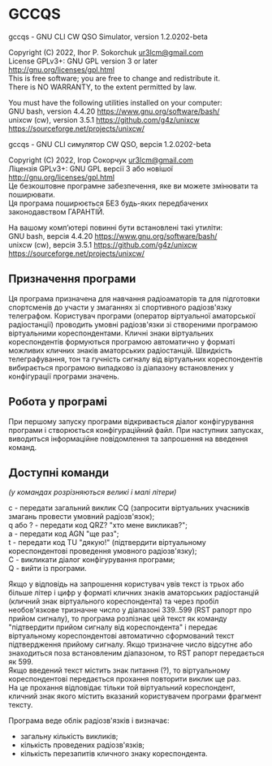 # GCCQS
  
  gccqs - GNU CLI CW QSO Simulator, version 1.2.0202-beta
  
  Copyright (C) 2022, Ihor P. Sokorchuk <ur3lcm@gmail.com>  
  License GPLv3+: GNU GPL version 3 or later <http://gnu.org/licenses/gpl.html>  
  This is free software; you are free to change and redistribute it.  
  There is NO WARRANTY, to the extent permitted by law.
  
  You must have the following utilities installed on your computer:  
  GNU bash, version 4.4.20  <https://www.gnu.org/software/bash/>  
  unixcw (cw), version 3.5.1  <https://github.com/g4z/unixcw>
                              <https://sourceforge.net/projects/unixcw/>
  
  gccqs - GNU CLI симулятор CW QSO, версія 1.2.0202-beta  
  
  Copyright (C) 2022, Ігор Сокорчук <ur3lcm@gmail.com>  
  Ліцензія GPLv3+: GNU GPL версії 3 або новішої <http://gnu.org/licenses/gpl.html>  
  Це безкоштовне програмне забезпечення, яке ви можете змінювати та поширювати.  
  Ця програма поширюється БЕЗ будь-яких передбачених законодавством ГАРАНТІЙ.  
  
  На вашому комп’ютері повинні бути встановлені такі утиліти:  
  GNU bash, версія 4.4.20 <https://www.gnu.org/software/bash/>  
  unixcw (cw), версія 3.5.1 <https://github.com/g4z/unixcw>
                            <https://sourceforge.net/projects/unixcw/>
  
## Призначення програми
  
  Ця програма призначена для навчання радіоаматорів та для підготовки 
  спортсменів до участи у змаганнях зі спортивного радіозв'язку телеграфом.
  Користувач програми (оператор віртуальної аматорської радіостанції) 
  проводить умовні радіозв'язки зі створеними програмою віртуальними 
  кореспондентами. Кличні знаки віртуальних кореспондентів формуються 
  програмою автоматично у форматі можливих кличних знаків аматорських 
  радіостанцій. Швидкість телеграфування, тон та гучність сигналу від 
  віртуальних кореспондентів вибирається програмою випадково із діапазону 
  встановлених у конфігурації програми значень.
  
## Робота у програмі
  
  При першому запуску програми відкривається діалог конфігурування програми і 
  створюється конфігураційний файл. При наступних запусках, виводиться 
  інформаційне повідомлення та запрошення на введення команд.  
  
## Доступні команди
  
  *(у командах розрізняються великі і малі літери)*  
  
  c - передати загальний виклик CQ (запросити віртуальних учасників змагань 
      провести умовний радіозв'язок);  
  q або ? - передати код QRZ? "хто мене викликав?";  
  a - передати код AGN "ще раз";  
  t - передати код TU "дякую!" (підтвердити віртуальному кореспондентові 
      проведення умовного радіозв'язку);  
  C - викликати діалог конфігурування програми;  
  Q - вийти із програми.
  
  Якщо у відповідь на запрошення користувач увів текст із трьох або більше 
  літер і цифр у форматі кличних знаків аматорських радіостанцій (кличний знак 
  віртуального кореспондента) та через пробіл необов'язкове тризначне число 
  у діапазоні 339..599 (RST рапорт про прийом сигналу), то програма розпізнає 
  цей текст як команду "підтвердити прийом сигналу від кореспондента" і 
  передає віртуальному кореспондентові автоматично сформований текст 
  підтвердження прийому сигналу. Якщо тризначне число відсутнє або 
  знаходиться поза встановленим діапазоном, то RST рапорт передається як 599.  
  Якщо введений текст містить знак питання (?), то віртуальному 
  кореспондентові передається прохання повторити виклик ще раз.  
  На це прохання відповідає тільки той віртуальний кореспондент, кличний знак 
  якого містить вказаний користувачем програми фрагмент тексту.  
  
  Програма веде облік радіозв'язків і визначає:
- загальну кількість викликів;
- кількість проведених радіозв'язків;
- кількість перезапитів кличного знаку кореспондента.
  

